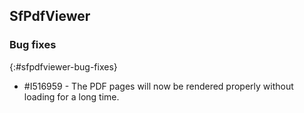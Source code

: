 ﻿## SfPdfViewer

### Bug fixes

{:#sfpdfviewer-bug-fixes}

* \#I516959 - The PDF pages will now be rendered properly without loading for a long time.